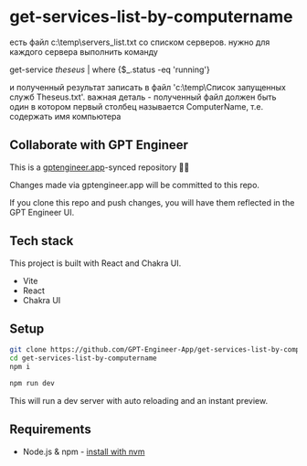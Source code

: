 # get-services-list-by-computername

есть файл c:\temp\servers_list.txt со списком серверов. нужно для каждого сервера выполнить команду

get-service *theseus* | where {$_.status -eq 'running'} 

и полученный результат записать в файл 'c:\temp\Список запущенных служб Theseus.txt'. важная деталь - полученный файл должен быть один в котором первый столбец называется ComputerName, т.е. содержать имя компьютера

## Collaborate with GPT Engineer

This is a [gptengineer.app](https://gptengineer.app)-synced repository 🌟🤖

Changes made via gptengineer.app will be committed to this repo.

If you clone this repo and push changes, you will have them reflected in the GPT Engineer UI.

## Tech stack

This project is built with React and Chakra UI.

- Vite
- React
- Chakra UI

## Setup

```sh
git clone https://github.com/GPT-Engineer-App/get-services-list-by-computername.git
cd get-services-list-by-computername
npm i
```

```sh
npm run dev
```

This will run a dev server with auto reloading and an instant preview.

## Requirements

- Node.js & npm - [install with nvm](https://github.com/nvm-sh/nvm#installing-and-updating)
